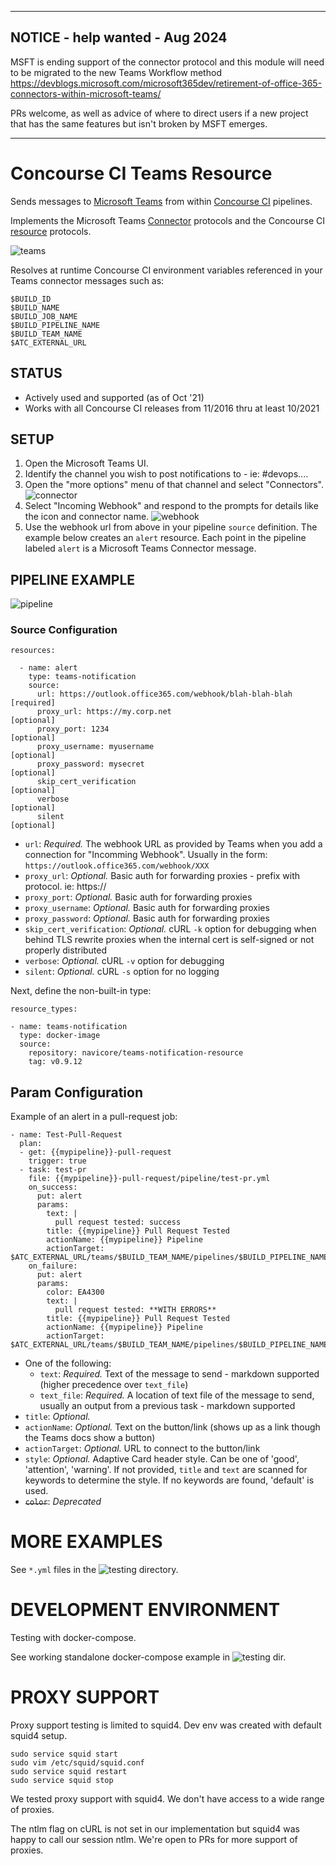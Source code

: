 ----------

## NOTICE - help wanted - Aug 2024
MSFT is ending support of the connector protocol and this module will need to be migrated to the new Teams Workflow method https://devblogs.microsoft.com/microsoft365dev/retirement-of-office-365-connectors-within-microsoft-teams/

PRs welcome, as well as advice of where to direct users if a new project that has the same features but isn't broken by MSFT emerges.

-----------

# Concourse CI Teams Resource

Sends messages to [Microsoft Teams](https://teams.microsoft.com) from
within [Concourse CI](https://concourse-ci.org/) pipelines.

Implements the Microsoft Teams
[Connector](https://dev.outlook.com/Connectors/Reference) protocols and
the Concourse CI [resource](https://concourse-ci.org/implementing-resource-types.html)
protocols.

![teams](images/teams2.png)

Resolves at runtime Concourse CI environment variables referenced in your Teams
connector messages such as:

```
$BUILD_ID
$BUILD_NAME
$BUILD_JOB_NAME
$BUILD_PIPELINE_NAME
$BUILD_TEAM_NAME
$ATC_EXTERNAL_URL
```

## STATUS

* Actively used and supported (as of Oct '21)
* Works with all Concourse CI releases from 11/2016 thru at least 10/2021


## SETUP

1. Open the Microsoft Teams UI.
2. Identify the channel you wish to post notifications to - ie: #devops....
3. Open the "more options" menu of that channel and select "Connectors".
![connector](images/connector.png)
4. Select "Incoming Webhook" and respond to the prompts for details like the
icon and connector name.
![webhook](images/webhook.png)
5. Use the webhook url from above in your pipeline `source` definition.  The
example below creates an `alert` resource.  Each point in the pipeline labeled
`alert` is a Microsoft Teams Connector message.


## PIPELINE EXAMPLE

![pipeline](images/pipeline.png)

### Source Configuration

```
resources:

  - name: alert
    type: teams-notification
    source:
      url: https://outlook.office365.com/webhook/blah-blah-blah   [required]
      proxy_url: https://my.corp.net                              [optional]
      proxy_port: 1234                                            [optional]
      proxy_username: myusername                                  [optional]
      proxy_password: mysecret                                    [optional]
      skip_cert_verification                                      [optional]
      verbose                                                     [optional]
      silent                                                      [optional]

```
* `url`: *Required.* The webhook URL as provided by Teams when you add a
connection for "Incomming Webhook". Usually in the
form: `https://outlook.office365.com/webhook/XXX`
* `proxy_url`: *Optional.* Basic auth for forwarding proxies - prefix with protocol. ie: https://
* `proxy_port`: *Optional.* Basic auth for forwarding proxies
* `proxy_username`: *Optional.* Basic auth for forwarding proxies
* `proxy_password`: *Optional.* Basic auth for forwarding proxies
* `skip_cert_verification`: *Optional.* cURL `-k` option for debugging when behind TLS rewrite proxies when the internal cert is self-signed or not properly distributed
* `verbose`: *Optional.* cURL `-v` option for debugging 
* `silent`: *Optional.* cURL `-s` option for no logging 

Next, define the non-built-in type:

```
resource_types:

- name: teams-notification
  type: docker-image
  source:
    repository: navicore/teams-notification-resource
    tag: v0.9.12
```

## Param Configuration

Example of an alert in a pull-request job:
```
- name: Test-Pull-Request
  plan:
  - get: {{mypipeline}}-pull-request
    trigger: true
  - task: test-pr
    file: {{mypipeline}}-pull-request/pipeline/test-pr.yml
    on_success:
      put: alert
      params:
        text: |
          pull request tested: success
        title: {{mypipeline}} Pull Request Tested
        actionName: {{mypipeline}} Pipeline
        actionTarget: $ATC_EXTERNAL_URL/teams/$BUILD_TEAM_NAME/pipelines/$BUILD_PIPELINE_NAME/jobs/$BUILD_JOB_NAME/builds/$BUILD_NAME
    on_failure:
      put: alert
      params:
        color: EA4300
        text: |
          pull request tested: **WITH ERRORS**
        title: {{mypipeline}} Pull Request Tested
        actionName: {{mypipeline}} Pipeline
        actionTarget: $ATC_EXTERNAL_URL/teams/$BUILD_TEAM_NAME/pipelines/$BUILD_PIPELINE_NAME/jobs/$BUILD_JOB_NAME/builds/$BUILD_NAME
```
* One of the following:
  * `text`: *Required.* Text of the message to send - markdown supported (higher precedence over `text_file`)
  * `text_file`: *Required.* A location of text file of the message to send, usually an output from a previous task - markdown supported
* `title`: *Optional.*
* `actionName`: *Optional.* Text on the button/link (shows up as a link though the Teams docs show a button)
* `actionTarget`: *Optional.* URL to connect to the button/link
* `style`: *Optional.* Adaptive Card header style. Can be one of 'good', 'attention', 'warning'. If not provided, `title` and `text` are scanned for keywords to determine the style. If no keywords are found, 'default' is used.
* ~~`color`~~: *Deprecated* 

# MORE EXAMPLES


See `*.yml` files in the ![testing](testing) directory.

# DEVELOPMENT ENVIRONMENT

Testing with docker-compose.  

See working standalone docker-compose example in ![testing](testing) dir.

# PROXY SUPPORT

Proxy support testing is limited to squid4.  Dev env was created with default squid4 setup.

```
sudo service squid start
sudo vim /etc/squid/squid.conf
sudo service squid restart
sudo service squid stop
```

We tested proxy support with squid4.  We don't have access to a wide range of proxies.

The ntlm flag on cURL is not set in our implementation but squid4 was happy to call our session ntlm.  We're open to PRs for more support of proxies.
